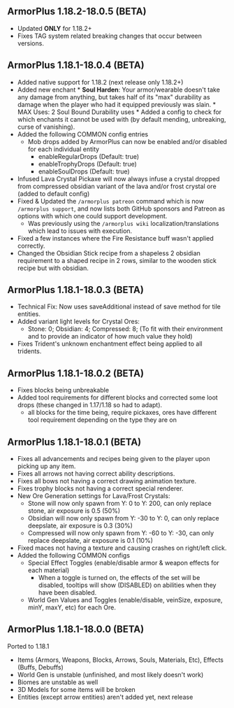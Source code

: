 ArmorPlus 1.18.2-18.0.5 (BETA)
----------------------------

* Updated **ONLY** for 1.18.2+
* Fixes TAG system related breaking changes that occur between versions.

ArmorPlus 1.18.1-18.0.4 (BETA)
----------------------------

* Added native support for 1.18.2 (next release only 1.18.2+)
* Added new enchant
      * **Soul Harden**: Your armor/wearable doesn't take any damage from anything, but takes half of its "max" durability
      as damage when the player who had it equipped previously was slain.
        * MAX Uses: 2 Soul Bound Durability uses
        * Added a config to check for which enchants it cannot be used with (by default mending, unbreaking, curse of
          vanishing).
* Added the following COMMON config entries
    * Mob drops added by ArmorPlus can now be enabled and/or disabled for each individual entity
        * enableRegularDrops (Default: true)
        * enableTrophyDrops (Default: true)
        * enableSoulDrops (Default: true)
* Infused Lava Crystal Pickaxe will now always infuse a crystal dropped from compressed obsidian variant of the lava
  and/or frost crystal ore (added to default config)
* Fixed & Updated the `/armorplus patreon` command which is now `/armorplus support`, and now lists both GitHub sponsors
  and Patreon as options with which one could support development.
    * Was previously using the `/armorplus wiki` localization/translations which lead to issues with execution.
* Fixed a few instances where the Fire Resistance buff wasn't applied correctly.
* Changed the Obsidian Stick recipe from a shapeless 2 obsidian requirement to a shaped recipe in 2 rows, similar to the
  wooden stick recipe but with obsidian.

ArmorPlus 1.18.1-18.0.3 (BETA)
----------------------------

- Technical Fix: Now uses saveAdditional instead of save method for tile entities.
- Added variant light levels for Crystal Ores:
  - Stone: 0; Obsidian: 4; Compressed: 8; (To fit with their environment and to provide an indicator of how much value they hold)
- Fixes Trident's unknown enchantment effect being applied to all tridents.

ArmorPlus 1.18.1-18.0.2 (BETA)
----------------------------

- Fixes blocks being unbreakable
- Added tool requirements for different blocks and corrected some loot drops (these changed in 1.17/1.18 so had to adapt).
  - all blocks for the time being, require pickaxes, ores have different tool requirement depending on the type they are on

ArmorPlus 1.18.1-18.0.1 (BETA)
----------------------------

- Fixes all advancements and recipes being given to the player upon picking up any item.
- Fixes all arrows not having correct ability descriptions.
- Fixes all bows not having a correct drawing animation texture.
- Fixes trophy blocks not having a correct special renderer.
- New Ore Generation settings for Lava/Frost Crystals:
    - Stone will now only spawn from Y: 0 to Y: 200, can only replace stone, air exposure is 0.5 (50%)
    - Obsidian will now only spawn from Y: -30 to Y: 0, can only replace deepslate, air exposure is 0.3 (30%)
    - Compressed will now only spawn from Y: -60 to Y: -30, can only replace deepslate, air exposure is 0.1 (10%)
- Fixed maces not having a texture and causing crashes on right/left click.
- Added the following COMMON configs
    - Special Effect Toggles (enable/disable armor & weapon effects for each material)
        - When a toggle is turned on, the effects of the set will be disabled, tooltips will show (DISABLED) on
          abilities when they have been disabled.
    - World Gen Values and Toggles (enable/disable, veinSize, exposure, minY, maxY, etc) for each Ore.

ArmorPlus 1.18.1-18.0.0 (BETA)
----------------------------

Ported to 1.18.1

- Items (Armors, Weapons, Blocks, Arrows, Souls, Materials, Etc), Effects (Buffs, Debuffs)
- World Gen is unstable (unfinished, and most likely doesn't work)
- Biomes are unstable as well
- 3D Models for some items will be broken
- Entities (except arrow entities) aren't added yet, next release